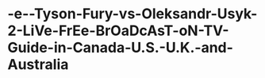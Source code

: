 # -e--Tyson-Fury-vs-Oleksandr-Usyk-2-LiVe-FrEe-BrOaDcAsT-oN-TV-Guide-in-Canada-U.S.-U.K.-and-Australia